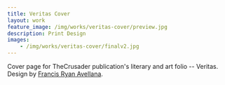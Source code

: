 ```yaml
---
title: Veritas Cover
layout: work
feature_image: /img/works/veritas-cover/preview.jpg
description: Print Design
images:
    - /img/works/veritas-cover/finalv2.jpg
---
```

Cover page for TheCrusader publication's literary and art folio -- Veritas.
<br>Design by [Francis Ryan Avellana](https://www.behance.net/francisavellana).
